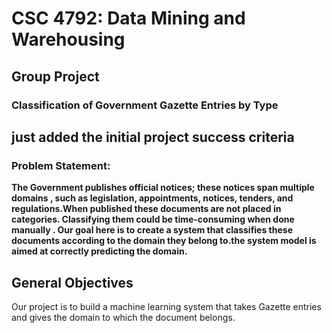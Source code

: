 # CSC 4792: Data Mining and Warehousing  
## Group Project  

### **Classification of Government Gazette Entries by Type**


## **just added the initial project success criteria**

### Problem Statement:

**The Government publishes official notices; these notices span multiple domains , such as legislation, appointments, notices, tenders, and regulations.When published these documents are not placed in categories. Classifying them could be time-consuming when done manually . Our goal here is to create a system that classifies these documents according to the domain they belong to.the system model is aimed at correctly predicting the domain.**

##  General Objectives  

Our project is to build a machine learning system that takes Gazette entries and gives the domain to which the document belongs.

